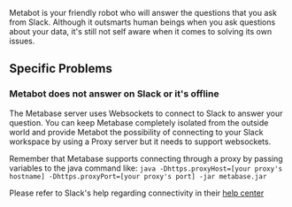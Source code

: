 Metabot is your friendly robot who will answer the questions that you ask from Slack. Although it outsmarts human beings when you ask questions about your data, it's still not self aware when it comes to solving its own issues.

## Specific Problems

### Metabot does not answer on Slack or it's offline 

The Metabase server uses Websockets to connect to Slack to answer your question. You can keep Metabase completely isolated from the outside world and provide Metabot the possibility of connecting to your Slack workspace by using a Proxy server but it needs to support websockets.

Remember that Metabase supports connecting through a proxy by passing variables to the java command like:
`java -Dhttps.proxyHost=[your proxy's hostname] -Dhttps.proxyPort=[your proxy's port] -jar metabase.jar`

Please refer to Slack's help regarding connectivity in their [help center](https://slack.com/intl/en-dk/help/articles/360001603387-Manage-Slack-connection-issues)
